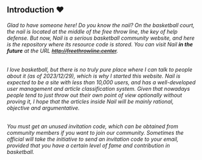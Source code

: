## Introduction :heart:

###### Glad to have someone here! Do you know the nail? On the basketball court, the nail is located at the middle of the free throw line, the key of help defense. But now, Nail is a serious basketball community website, and here is the repository where its resource code is stored. You can visit Nail **in the future** at the URL ~~<http://freethrowline.center>~~.

###### I love basketball, but there is no truly pure place where I can talk to people about it (as of 2023/12/29), which is why I started this website. Nail is expected to be a site with less than 10,000 users, and has a well-developed user management and article classification system. Given that nowadays people tend to just throw out their own point of view optionally without proving it, I hope that the articles inside Nail will be mainly rational, objective and argumentative.

###### You must get an unused invitation code, which can be obtained from community members if you want to join our community. Sometimes the official will take the initiative to send an invitation code to your email, provided that you have a certain level of fame and contribution in basketball.